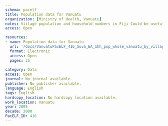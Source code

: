 ```yaml
---
schema: pacelf
title: Population data for Vanuatu
organization: [Ministry of Health, Vanuatu]
notes: Viilage population and household numbers in Fiji Could be useful at some time in GIS
access: Open

resources:
- name: Population data for Vanuatu
  url: '/docs/VanuatuPacELF_416_Suva_EA_1hh_pop_whole_vanuatu_by_village.pdf'
  format: Electronic
  access: Open
  pages: 35
 
category: Data
access: Open
journal: No journal available.
publisher: No publisher available. 
language: English 
tags: English 
hardcopy_location: No hardcopy location available.
work_location: Vanuatu
year: 2005
decade: 2000
PacELF_ID: 416
---
```

